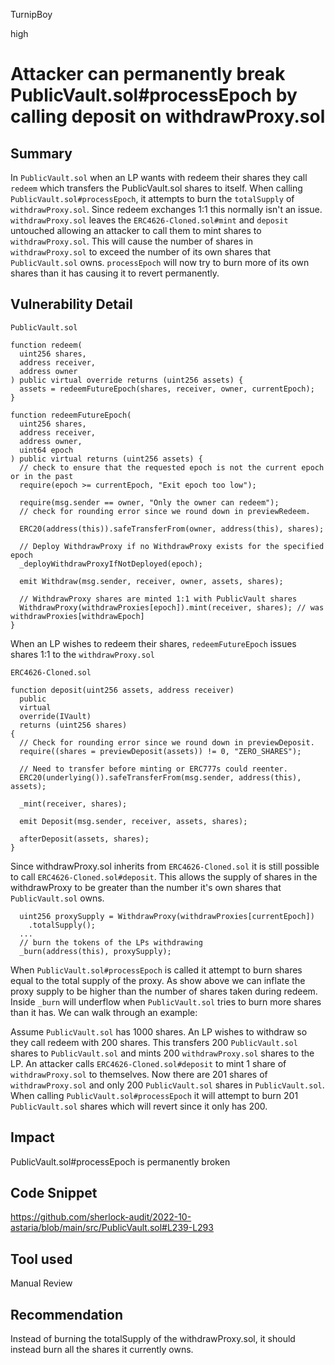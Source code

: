 TurnipBoy

high

# Attacker can permanently break PublicVault.sol#processEpoch by calling deposit on withdrawProxy.sol

## Summary

In `PublicVault.sol` when an LP wants with redeem their shares they call `redeem` which transfers the PublicVault.sol shares to itself. When calling `PublicVault.sol#processEpoch`, it attempts to burn the `totalSupply` of `withdrawProxy.sol`. Since redeem exchanges 1:1 this normally isn't an issue. `withdrawProxy.sol` leaves the `ERC4626-Cloned.sol#mint` and `deposit` untouched allowing an attacker to call them to mint shares to `withdrawProxy.sol`. This will cause the number of shares in `withdrawProxy.sol` to exceed the number of its own shares that `PublicVault.sol` owns. `processEpoch` will now try to burn more of its own shares than it has causing it to revert permanently. 

## Vulnerability Detail

    PublicVault.sol

    function redeem(
      uint256 shares,
      address receiver,
      address owner
    ) public virtual override returns (uint256 assets) {
      assets = redeemFutureEpoch(shares, receiver, owner, currentEpoch);
    }

    function redeemFutureEpoch(
      uint256 shares,
      address receiver,
      address owner,
      uint64 epoch
    ) public virtual returns (uint256 assets) {
      // check to ensure that the requested epoch is not the current epoch or in the past
      require(epoch >= currentEpoch, "Exit epoch too low");

      require(msg.sender == owner, "Only the owner can redeem");
      // check for rounding error since we round down in previewRedeem.

      ERC20(address(this)).safeTransferFrom(owner, address(this), shares);

      // Deploy WithdrawProxy if no WithdrawProxy exists for the specified epoch
      _deployWithdrawProxyIfNotDeployed(epoch);

      emit Withdraw(msg.sender, receiver, owner, assets, shares);

      // WithdrawProxy shares are minted 1:1 with PublicVault shares
      WithdrawProxy(withdrawProxies[epoch]).mint(receiver, shares); // was withdrawProxies[withdrawEpoch]
    }

When an LP wishes to redeem their shares, `redeemFutureEpoch` issues shares 1:1 to the `withdrawProxy.sol`

    ERC4626-Cloned.sol

    function deposit(uint256 assets, address receiver)
      public
      virtual
      override(IVault)
      returns (uint256 shares)
    {
      // Check for rounding error since we round down in previewDeposit.
      require((shares = previewDeposit(assets)) != 0, "ZERO_SHARES");

      // Need to transfer before minting or ERC777s could reenter.
      ERC20(underlying()).safeTransferFrom(msg.sender, address(this), assets);

      _mint(receiver, shares);

      emit Deposit(msg.sender, receiver, assets, shares);

      afterDeposit(assets, shares);
    }

Since withdrawProxy.sol inherits from `ERC4626-Cloned.sol` it is still possible to call `ERC4626-Cloned.sol#deposit`. This allows the supply of shares in the withdrawProxy to be greater than the number it's own shares that `PublicVault.sol` owns.

      uint256 proxySupply = WithdrawProxy(withdrawProxies[currentEpoch])
        .totalSupply();
      ...
      // burn the tokens of the LPs withdrawing
      _burn(address(this), proxySupply);

When `PublicVault.sol#processEpoch` is called it attempt to burn shares equal to the total supply of the proxy. As show above we can inflate the proxy supply to be higher than the number of shares taken during redeem. Inside `_burn` will underflow when `PublicVault.sol` tries to burn more shares than it has. We can walk through an example:

Assume `PublicVault.sol` has 1000 shares. An LP wishes to withdraw so they call redeem with 200 shares. This transfers 200 `PublicVault.sol` shares to `PublicVault.sol` and mints 200 `withdrawProxy.sol` shares to the LP. An attacker calls `ERC4626-Cloned.sol#deposit` to mint 1 share of `withdrawProxy.sol` to themselves. Now there are 201 shares of `withdrawProxy.sol` and only 200 `PublicVault.sol` shares in `PublicVault.sol`. When calling `PublicVault.sol#processEpoch` it will attempt to burn 201 `PublicVault.sol` shares which will revert since it only has 200.

## Impact

PublicVault.sol#processEpoch is permanently broken

## Code Snippet

https://github.com/sherlock-audit/2022-10-astaria/blob/main/src/PublicVault.sol#L239-L293

## Tool used

Manual Review

## Recommendation

Instead of burning the totalSupply of the withdrawProxy.sol, it should instead burn all the shares it currently owns.